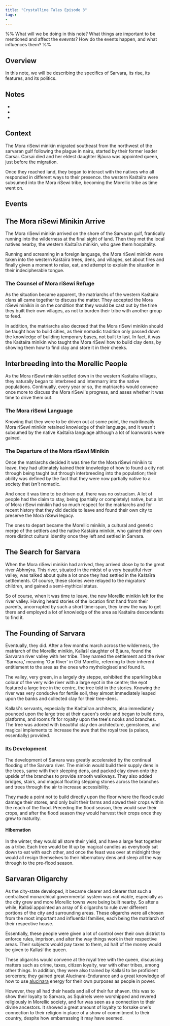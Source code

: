 ```yaml
---
title: "Crystalline Tales Episode 3"
tags:
- 
---
```

%%
What will we be doing in this note?
What things are important to be mentioned and affect the evevnts?
How do the events happen, and what influences them?
%%

## Overview
In this note, we will be describing the specifics of Sarvara, its rise, its features, and its politics. 

## Notes
- 
- 
- 

## Context
The Mora riSewi minikin migrated southeast from the northwest of the sarvaran gulf following the plague in nairu, started by their former leader Carsai. Carsai died and her eldest daughter Bjáura was appointed queen, just before the migration.

Once they reached land, they began to interact with the natives who all responded in different ways to their presence. the western Kaśtaïra were subsumed into the Mora riSewi tribe, becoming the Morellic tribe as time went on. 
## Events
## The Mora riSewi Minikin Arrive
The Mora riSewi minikin arrived on the shore of the Sarvaran gulf, frantically running into the wilderness at the final sight of land. Then they met the local natives nearby, the western Kaśtaïra minikin, who gave them hospitality.

Running and screaming in a foreign language, the Mora riSewi minikin were taken into the western Kaśtaïra trees, dens, and villages, set about fires and finally given a moment to relax, eat, and attempt to explain the situation in their indecipherable tongue.

### The Counsel of Mora riSewi Refuge
As the situation became apparent, the matriarchs of the western Kaśtaïra clans all came together to discuss the matter. They accepted the Mora riSewi minikin in on the condition that they would be cast out by the time they built their own villages, as not to burden their tribe with another group to feed.

In addition, the matriarchs also decreed that the Mora riSewi minikin should be taught how to build cities, as their nomadic tradition only passed down the knowledge of building temporary bases, not built to last. In fact, it was the Kaśtaïra minikin who taught the Mora riSewi how to build clay dens, by showing them how to find clay and store it in their cheeks.
## Interbreeding into the Morellic People
As the Mora riSewi minikin settled down in the western Kaśtaïra villages, they naturally began to interbreed and intermarry into the native populations. Continually, every year or so, the matriarchs would convene once more to discuss the Mora riSewi's progress, and asses whether it was time to drive them out.
### The Mora riSewi Language
Knowing that they were to be driven out at some point, the matrilineally Mora riSewi minikin retained knowledge of their language, and it wasn't subsumed by the native Kaśtaïra language although a lot of loanwords were gained.

### The Departure of the Mora riSewi Minikin
Once the matriarchs decided it was time for the Mora riSewi minikin to leave, they had ultimately kained their knowledge of how to found a city not through being taught but through interbreeding into the population; their ability was defined by the fact that they were now partially native to a society that *isn't* nomadic.

And once it was time to be driven out, there was no ostracism. A lot of people had the claim to stay, being (partially or completely) native, but a lot of Mora riSewi minikin had so much respect for the matriarchs and for recent history that they did decide to leave and found their own city to preserve the Mora riSewi legacy.

The ones to depart became the Morellic minikin, a cultural and genetic merge of the settlers and the native Kaśtaïra minikin, who gained their own more distinct cultural identity once they left and settled in Sarvara.

## The Search for Sarvara
When the Mora riSewi minikin had arrived, they arrived close by to the great river Abhmýra. This river, situated in the midst of a very beautiful river valley, was talked about quite a lot once they had settled in the Kaśtaïra settlements. Of course, these stories were relayed to the migrators' children, and gained a semi-mythical status.

So of course, when it was time to leave, the new Morellic minikin left for the river valley. Having heard stories of the location first hand from their parents, uncorrupted by such a short time-span, they knew the way to get there and employed a lot of knowledge of the area as Kaśtaïra descendants to find it.

## The Founding of Sarvara
Eventually, they did. After a few months march across the wilderness, the matriarch of the Morellic minikin, Kallaśí daughter of Bjáura, found the Sarvaran river valley with her tribe. They named the settlement and the river 'Sarvara,' meaning 'Our River' in Old Morellic, referring to their inherent entitlement to the area as the ones who mythologised and found it.

The valley, very green, in a largely dry steppe, exhibited the sparkling blue colour of the very wide river with a large eyot in the centre; the eyot featured a large tree in the centre, the tree told in the stories. Knowing the river was very conducive for fertile soil, they almost immediately leaped upon the banks and collected clay for their tree-dens.

Kallaśí's servants, especially the Kaśtaïran architects, also immediately pounced upon the large tree at their queen's order and began to build dens, platforms, and rooms fit for royalty upon the tree's nooks and branches. The tree was adored with beautiful clay den architecture, gemstones, and magical implements to increase the awe that the royal tree (a palace, essentially) provided.
### Its Development
The development of Sarvara was greatly accelerated by the continual flooding of the Sarvara river. The minikin would build their supply dens in the trees, same with their sleeping dens, and packed clay down onto the upside of the branches to provide smooth walkways. They also added bridges, stairs, and magical floating stepping stones across the branches and trees through the air to increase accessibility.

They made a point not to build directly upon the floor where the flood could damage their stores, and only built their farms and sowed their crops within the reach of the flood. Preceding the flood season, they would sow their crops, and after the flood season they would harvest their crops once they grew to maturity.

#### Hibernation
In the winter, they would all store their yield, and have a large feat together as a tribe. Each tree would be lit up by magical candles as everybody sat down to eat with each other, and once the feast was over at midnight they would all resign themselves to their hibernatory dens and sleep all the way through to the pre-flood season.

## Sarvaran Oligarchy
As the city-state developed, it became clearer and clearer that such a centralised monarchical governmental system was not viable, especially as the city grew and more Morellic towns were being built nearby. So after a while, Kallaśí appointed an array of 8 oligarchs to rule over different portions of the city and surrounding areas. These oligarchs were all chosen from the most important and influential families, each being the matriarch of their respective house.

Essentially, these people were given a lot of control over their own district to enforce rules, imprison, and alter the way things work in their respective areas. Their subjects would pay taxes to them, ad half of the money would be given to Kallaśí the queen.

These oligarchs would convene at the royal tree with the queen, discussing matters such as crime, taxes, citizen loyalty, war with other tribes, among other things. In addition, they were also trained by Kallaśí to be proficient sorcerers; they gained great Alucinara-Endurance and a great knowledge of how to use [alucinara](phenomena/alucinara.md) energy for their own purposes as people in power.

However, they all had their heads and all of their fur shaven. this was to show their loyalty to Sarvara, as Squirrels were worshipped and revered religiously in Morellic society, and fur was seen as a connection to their divine ancestors. It showed a great amount of loyalty to forsake one's connection to their religion in place of a show of commitment to their country, despite how embarrassing it may have seemed.
